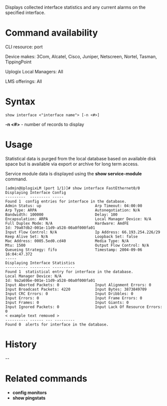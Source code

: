 <!-- 5.4 -->

Displays collected interface statistics and any current alarms on the specified interface.

# Command availability

CLI resource: port

Device makes: 3Com, Alcatel, Cisco, Juniper, Netscreen, Nortel, Tasman, TippingPoint

Uplogix Local Managers: All

LMS offerings: All

# Syntax 
```
show interface <"interface name"> [-n <#>]
```

**-n <#>** - number of records to display

# Usage 

Statistical data is purged from the local database based on available disk space but is available via export or archive for long term access.

Service module data is displayed using the **show service-module** command.

```
[admin@UplogixLM (port 1/1)]# show interface FastEthernet0/0
Displaying Interface Config
---------  --------- -----
Found 1  config entries for interface in the database.
Admin Status: up                        Arp Timeout: 04:00:00
Arp Type: ARPA                          Autonegotiation: N/A
Bandwidth: 100000                       Delay: 100
Encapsulation: ARPA                     Local Manager Device: N/A
Full Duplex Mode: N/A                   Hardware: AmdFE
Id: 79a07db2-001e-11d9-a528-00a0f000fa01
Input Flow Control: N/A                 Ip Address: 66.193.254.226/29
Keep Alive Set: N/A                     Loopback Set: false
Mac Address: 0005.5ed0.cd40             Media Type: N/A
Mtu: 1500                               Output Flow Control: N/A
Queueing Strategy: fifo                 Timestamp: 2004-09-06 16:04:47.372
-----
Displaying Interface Statistics
---------- --------- ----------
Found 1  statistical entry for interface in the database.
Local Manager Device: N/A
Id: 9a2a69be-001e-11d9-a528-00a0f000fa01
Input Aborted Packets: 0                Input Alignment Errors: 0
Input Broadcast Packets: 4220           Input Bytes: 3873849709
Input CRC Errors: 0                     Input Dribbles: 0
Input Errors: 0                         Input Frame Errors: 0
Input Frames: 0                         Input Giants: 0
Input Ignored Packets: 0                Input Lack Of Resource Errors: 0
< example text removed >
---------- ------ --- ---------
Found 0  alerts for interface in the database.
```
# History 
--

# Related commands 

- **config monitors**
- **show pingstats**
